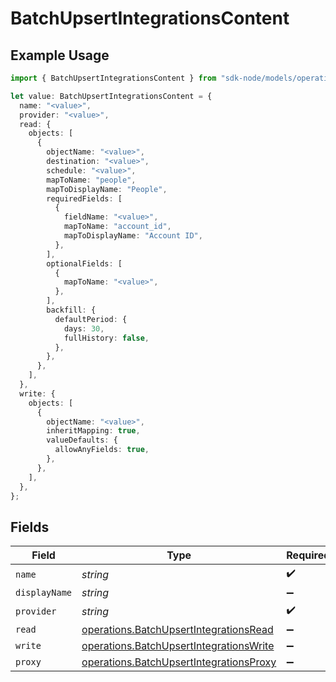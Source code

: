 # BatchUpsertIntegrationsContent

## Example Usage

```typescript
import { BatchUpsertIntegrationsContent } from "sdk-node/models/operations";

let value: BatchUpsertIntegrationsContent = {
  name: "<value>",
  provider: "<value>",
  read: {
    objects: [
      {
        objectName: "<value>",
        destination: "<value>",
        schedule: "<value>",
        mapToName: "people",
        mapToDisplayName: "People",
        requiredFields: [
          {
            fieldName: "<value>",
            mapToName: "account_id",
            mapToDisplayName: "Account ID",
          },
        ],
        optionalFields: [
          {
            mapToName: "<value>",
          },
        ],
        backfill: {
          defaultPeriod: {
            days: 30,
            fullHistory: false,
          },
        },
      },
    ],
  },
  write: {
    objects: [
      {
        objectName: "<value>",
        inheritMapping: true,
        valueDefaults: {
          allowAnyFields: true,
        },
      },
    ],
  },
};
```

## Fields

| Field                                                                                              | Type                                                                                               | Required                                                                                           | Description                                                                                        |
| -------------------------------------------------------------------------------------------------- | -------------------------------------------------------------------------------------------------- | -------------------------------------------------------------------------------------------------- | -------------------------------------------------------------------------------------------------- |
| `name`                                                                                             | *string*                                                                                           | :heavy_check_mark:                                                                                 | N/A                                                                                                |
| `displayName`                                                                                      | *string*                                                                                           | :heavy_minus_sign:                                                                                 | N/A                                                                                                |
| `provider`                                                                                         | *string*                                                                                           | :heavy_check_mark:                                                                                 | N/A                                                                                                |
| `read`                                                                                             | [operations.BatchUpsertIntegrationsRead](../../models/operations/batchupsertintegrationsread.md)   | :heavy_minus_sign:                                                                                 | N/A                                                                                                |
| `write`                                                                                            | [operations.BatchUpsertIntegrationsWrite](../../models/operations/batchupsertintegrationswrite.md) | :heavy_minus_sign:                                                                                 | N/A                                                                                                |
| `proxy`                                                                                            | [operations.BatchUpsertIntegrationsProxy](../../models/operations/batchupsertintegrationsproxy.md) | :heavy_minus_sign:                                                                                 | N/A                                                                                                |